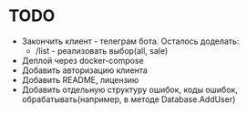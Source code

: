 # TODO

* Закончить клиент - телеграм бота. Осталось доделать:
    * /list - реализовать выбор(all, sale)
* Деплой через docker-compose
* Добавить авторизацию клиента
* Добавить README, лицензию
* Добавить отдельную структуру ошибок, коды ошибок, обрабатывать(например, в методе Database.AddUser)
